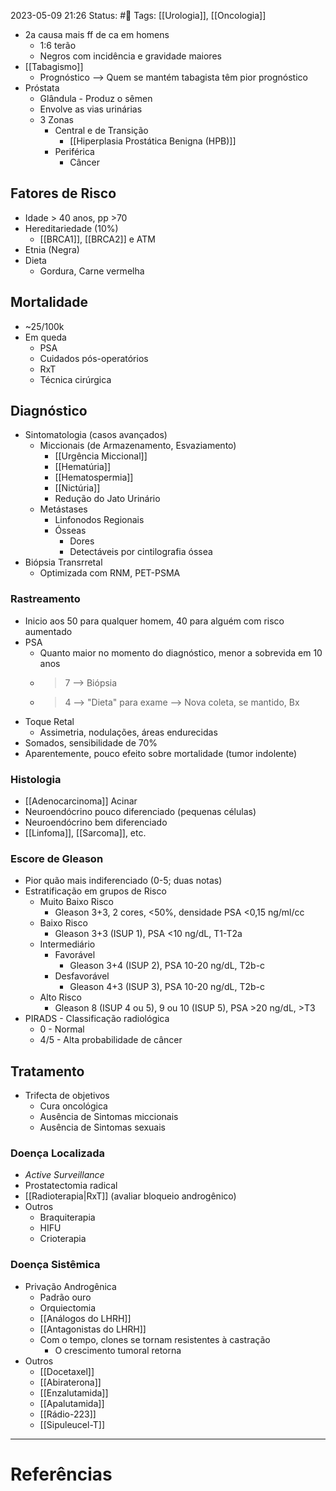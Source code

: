 2023-05-09 21:26
Status: #🌱 
Tags: [[Urologia]], [[Oncologia]]
<br/>
- 2a causa mais ff de ca em homens
	- 1:6 terão
	- Negros com incidência e gravidade maiores
- [[Tabagismo]]
	- Prognóstico --> Quem se mantém tabagista têm pior prognóstico
- Próstata
	- Glândula - Produz o sêmen
	- Envolve as vias urinárias
	- 3 Zonas
		- Central e de Transição
			- [[Hiperplasia Prostática Benigna (HPB)]]
		- Periférica
			- Câncer
## Fatores de Risco
- Idade > 40 anos, pp >70
- Hereditariedade (10%)
	- [[BRCA1]], [[BRCA2]] e ATM
- Etnia (Negra)
- Dieta
	- Gordura, Carne vermelha
## Mortalidade
- ~25/100k
- Em queda
	- PSA
	- Cuidados pós-operatórios
	- RxT
	- Técnica cirúrgica
## Diagnóstico
- Sintomatologia (casos avançados)
	- Miccionais (de Armazenamento, Esvaziamento)
		- [[Urgência Miccional]]
		- [[Hematúria]]
		- [[Hematospermia]]
		- [[Nictúria]]
		- Redução do Jato Urinário
	- Metástases
		- Linfonodos Regionais
		- Ósseas
			- Dores
			- Detectáveis por cintilografia óssea
- Biópsia Transrretal
	- Optimizada com RNM, PET-PSMA
### Rastreamento
- Inicio aos 50 para qualquer homem, 40 para alguém com risco aumentado
- PSA
	- Quanto maior no momento do diagnóstico, menor a sobrevida em 10 anos
	- >7 --> Biópsia
	- >4 --> "Dieta" para exame --> Nova coleta, se mantido, Bx
- Toque Retal
	- Assimetria, nodulações, áreas endurecidas
- Somados, sensibilidade de 70%
- Aparentemente, pouco efeito sobre mortalidade (tumor indolente)
### Histologia
- [[Adenocarcinoma]] Acinar
- Neuroendócrino pouco diferenciado (pequenas células)
- Neuroendócrino bem diferenciado
- [[Linfoma]], [[Sarcoma]], etc.
### Escore de Gleason
- Pior quão mais indiferenciado (0-5; duas notas)
- Estratificação em grupos de Risco
	- Muito Baixo Risco
		- Gleason 3+3, 2 cores, <50%, densidade PSA <0,15 ng/ml/cc
	- Baixo Risco
		- Gleason 3+3 (ISUP 1), PSA <10 ng/dL, T1-T2a
	- Intermediário
		- Favorável
			- Gleason 3+4 (ISUP 2), PSA 10-20 ng/dL, T2b-c
		- Desfavorável
			- Gleason 4+3 (ISUP 3), PSA 10-20 ng/dL, T2b-c
	- Alto Risco
		- Gleason 8 (ISUP 4 ou 5), 9 ou 10 (ISUP 5), PSA >20 ng/dL, >T3
- PIRADS - Classificação radiológica
	- 0 - Normal
	- 4/5 - Alta probabilidade de câncer
## Tratamento
- Trifecta de objetivos
	- Cura oncológica
	- Ausência de Sintomas miccionais
	- Ausência de Sintomas sexuais
### Doença Localizada
- _Active Surveillance_
- Prostatectomia radical
- [[Radioterapia|RxT]] (avaliar bloqueio androgênico)
- Outros
	- Braquiterapia
	- HIFU
	- Crioterapia
### Doença Sistêmica
- Privação Androgênica
	- Padrão ouro
	- Orquiectomia
	- [[Análogos do LHRH]]
	- [[Antagonistas do LHRH]]
	- Com o tempo, clones se tornam resistentes à castração
		- O crescimento tumoral retorna
- Outros
	- [[Docetaxel]]
	- [[Abiraterona]]
	- [[Enzalutamida]]
	- [[Apalutamida]]
	- [[Rádio-223]]
	- [[Sipuleucel-T]]
____
# Referências

